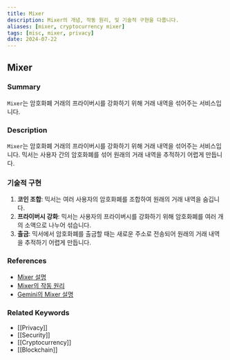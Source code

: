```yaml
---
title: Mixer
description: Mixer의 개념, 작동 원리, 및 기술적 구현을 다룹니다.
aliases: [mixer, cryptocurrency mixer]
tags: [misc, mixer, privacy]
date: 2024-07-22
---
```


## Mixer

### Summary

`Mixer`는 암호화폐 거래의 프라이버시를 강화하기 위해 거래 내역을 섞어주는 서비스입니다.

### Description

`Mixer`는 암호화폐 거래의 프라이버시를 강화하기 위해 거래 내역을 섞어주는 서비스입니다. 믹서는 사용자 간의 암호화폐를 섞어 원래의 거래 내역을 추적하기 어렵게 만듭니다.

### 기술적 구현

1. **코인 조합**: 믹서는 여러 사용자의 암호화폐를 조합하여 원래의 거래 내역을 숨깁니다.
2. **프라이버시 강화**: 믹서는 사용자의 프라이버시를 강화하기 위해 암호화폐를 여러 개의 소액으로 나누어 섞습니다.
3. **출금**: 믹서에서 암호화폐를 출금할 때는 새로운 주소로 전송되어 원래의 거래 내역을 추적하기 어렵게 만듭니다.

### References

- [Mixer 설명](https://en.wikipedia.org/wiki/Cryptocurrency_mixer)
- [Mixer의 작동 원리](https://www.investopedia.com/terms/c/cryptocurrency-mixer.asp)
- [Gemini의 Mixer 설명](https://www.gemini.com/cryptopedia/search?query=mixer)

### Related Keywords

- [[Privacy]]
- [[Security]]
- [[Cryptocurrency]]
- [[Blockchain]]
